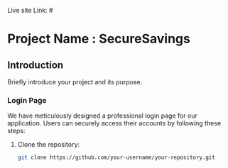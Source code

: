 Live site Link: #

# Project Name : SecureSavings

## Introduction

Briefly introduce your project and its purpose.

### Login Page

We have meticulously designed a professional login page for our application. Users can securely access their accounts by following these steps:

1. Clone the repository:
   ```bash
   git clone https://github.com/your-username/your-repository.git
